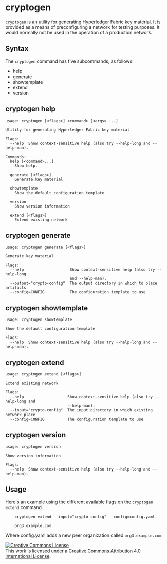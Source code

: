 <!---
 File generated by help_docs.sh. DO NOT EDIT.
 Please make changes to preamble and postscript wrappers as appropriate.
 --->

# cryptogen

`cryptogen` is an utility for generating Hyperledger Fabric key material.
It is provided as a means of preconfiguring a network for testing purposes.
It would normally not be used in the operation of a production network.

## Syntax

The ``cryptogen`` command has five subcommands, as follows:

  * help
  * generate
  * showtemplate
  * extend
  * version

## cryptogen help
```
usage: cryptogen [<flags>] <command> [<args> ...]

Utility for generating Hyperledger Fabric key material

Flags:
  --help  Show context-sensitive help (also try --help-long and --help-man).

Commands:
  help [<command>...]
    Show help.

  generate [<flags>]
    Generate key material

  showtemplate
    Show the default configuration template

  version
    Show version information

  extend [<flags>]
    Extend existing network
```


## cryptogen generate
```
usage: cryptogen generate [<flags>]

Generate key material

Flags:
  --help                    Show context-sensitive help (also try --help-long
                            and --help-man).
  --output="crypto-config"  The output directory in which to place artifacts
  --config=CONFIG           The configuration template to use
```


## cryptogen showtemplate
```
usage: cryptogen showtemplate

Show the default configuration template

Flags:
  --help  Show context-sensitive help (also try --help-long and --help-man).
```


## cryptogen extend
```
usage: cryptogen extend [<flags>]

Extend existing network

Flags:
  --help                   Show context-sensitive help (also try --help-long and
                           --help-man).
  --input="crypto-config"  The input directory in which existing network place
  --config=CONFIG          The configuration template to use
```


## cryptogen version
```
usage: cryptogen version

Show version information

Flags:
  --help  Show context-sensitive help (also try --help-long and --help-man).
```

## Usage

Here's an example using the different available flags on the ``cryptogen extend``
command.

```
    cryptogen extend --input="crypto-config" --config=config.yaml

    org3.example.com
```

Where config.yaml adds a new peer organization called ``org3.example.com``

<a rel="license" href="http://creativecommons.org/licenses/by/4.0/"><img alt="Creative Commons License" style="border-width:0" src="https://i.creativecommons.org/l/by/4.0/88x31.png" /></a><br />This work is licensed under a <a rel="license" href="http://creativecommons.org/licenses/by/4.0/">Creative Commons Attribution 4.0 International License</a>.
